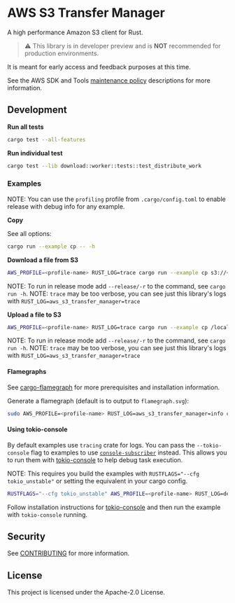 # AWS S3 Transfer Manager

A high performance Amazon S3 client for Rust.

> :warning: This library is in developer preview and is **NOT** recommended for production environments.

It is meant for early access and feedback purposes at this time.

See the AWS SDK and Tools [maintenance policy](https://docs.aws.amazon.com/sdkref/latest/guide/maint-policy.html) 
descriptions for more information.


## Development

**Run all tests**

```sh
cargo test --all-features
```

**Run individual test**

```sh
cargo test --lib download::worker::tests::test_distribute_work
```

### Examples

NOTE: You can use the `profiling` profile from `.cargo/config.toml` to enable release with debug info for any example.

**Copy**

See all options:
```sh
cargo run --example cp -- -h
```

**Download a file from S3**

```sh
AWS_PROFILE=<profile-name> RUST_LOG=trace cargo run --example cp s3://<my-bucket>/<my-key> /local/path/<filename>
```
NOTE: To run in release mode add `--release/-r` to the command, see `cargo run -h`.
NOTE: `trace` may be too verbose, you can see just this library's logs with `RUST_LOG=aws_s3_transfer_manager=trace`

**Upload a file to S3**

```sh
AWS_PROFILE=<profile-name> RUST_LOG=trace cargo run --example cp /local/path/<filename> s3://<my-bucket>/<my-key>
```

NOTE: To run in release mode add `--release/-r` to the command, see `cargo run -h`.
NOTE: `trace` may be too verbose, you can see just this library's logs with `RUST_LOG=aws_s3_transfer_manager=trace`


#### Flamegraphs

See [cargo-flamegraph](https://github.com/flamegraph-rs/flamegraph) for more prerequisites and installation information.

Generate a flamegraph (default is to output to `flamegraph.svg`):

```sh
sudo AWS_PROFILE=<profile-name> RUST_LOG=aws_s3_transfer_manager=info cargo flamegraph --profile profiling --example cp -- s3://test-sdk-rust-aaron/mb-128.dat /tmp/mb-128.dat
```

#### Using tokio-console

By default examples use `tracing` crate for logs. You can pass the `--tokio-console` flag to examples to 
use [`console-subscriber`](https://crates.io/crates/console-subscriber) instead. This allows you to run them with
[tokio-console](https://github.com/tokio-rs/console) to help debug task execution.

NOTE: This requires you build the examples with `RUSTFLAGS="--cfg tokio_unstable"` or setting the equivalent in 
your cargo config.


```sh
RUSTFLAGS="--cfg tokio_unstable" AWS_PROFILE=<profile-name> RUST_LOG=debug cargo run --example cp --tokio-console ...
```


Follow installation instructions for [tokio-console](https://github.com/tokio-rs/console) and then run the
example with `tokio-console` running.


## Security

See [CONTRIBUTING](CONTRIBUTING.md#security-issue-notifications) for more information.

## License

This project is licensed under the Apache-2.0 License.
